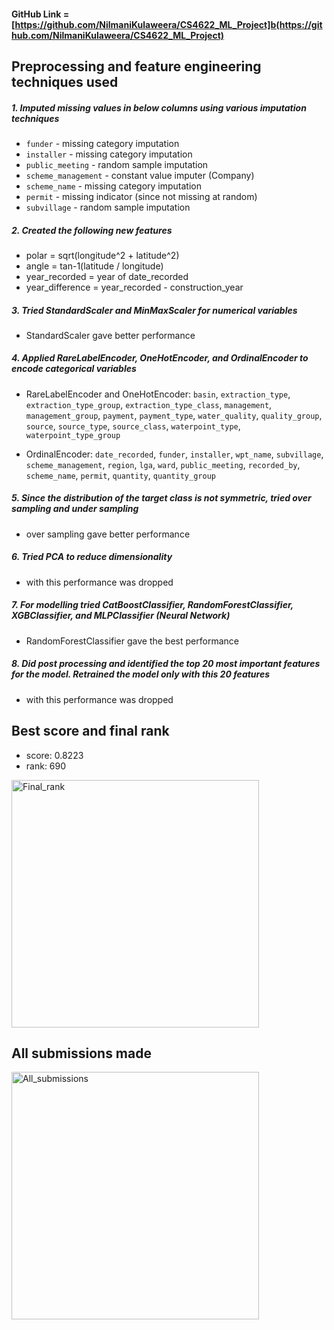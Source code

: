 #### GitHub Link = [https://github.com/NilmaniKulaweera/CS4622_ML_Project]b(https://github.com/NilmaniKulaweera/CS4622_ML_Project)

## Preprocessing and feature engineering techniques used

##### 1. Imputed missing values in below columns using various imputation techniques

* `funder` - missing category imputation
* `installer` - missing category imputation
* `public_meeting` - random sample imputation
* `scheme_management` - constant value imputer (Company)
* `scheme_name` - missing category imputation
* `permit` - missing indicator (since not missing at random)
* `subvillage` - random sample imputation

##### 2. Created the following new features

* polar =  sqrt(longitude^2 + latitude^2)
* angle = tan-1(latitude / longitude)
* year_recorded = year of date_recorded
* year_difference = year_recorded - construction_year

##### 3. Tried StandardScaler and MinMaxScaler for numerical variables

* StandardScaler gave better performance

##### 4. Applied RareLabelEncoder, OneHotEncoder, and OrdinalEncoder to encode categorical variables

* RareLabelEncoder and OneHotEncoder: `basin`, `extraction_type`, `extraction_type_group`, `extraction_type_class`, `management`, `management_group`, `payment`, `payment_type`, `water_quality`, `quality_group`, `source`, `source_type`, `source_class`, `waterpoint_type`, `waterpoint_type_group`

* OrdinalEncoder: `date_recorded`, `funder`, `installer`, `wpt_name`, `subvillage`, `scheme_management`, `region`, `lga`, `ward`, `public_meeting`, `recorded_by`, `scheme_name`, `permit`, `quantity`, `quantity_group` 

##### 5. Since the distribution of the target class is not symmetric, tried over sampling and under sampling

* over sampling gave better performance

##### 6. Tried PCA to reduce dimensionality

* with this performance was dropped

##### 7. For modelling tried CatBoostClassifier, RandomForestClassifier, XGBClassifier, and MLPClassifier (Neural Network)

* RandomForestClassifier gave the best performance

##### 8. Did post processing and identified the top 20 most important features for the model. Retrained the model only with this 20 features

* with this performance was dropped

## Best score and final rank

* score: 0.8223
* rank: 690

<img width="396" alt="Final_rank" src="https://user-images.githubusercontent.com/47142899/133824911-e0a95570-4886-44bd-8f3c-ee4781a91a2b.PNG">

## All submissions made

<img width="396" alt="All_submissions" src="https://user-images.githubusercontent.com/47142899/133824964-cec22003-ef54-4752-959b-e73ac332a8ea.PNG">

